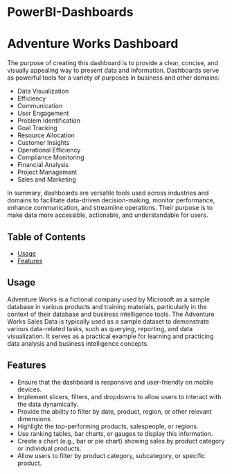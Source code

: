 # PowerBI-Dashboards
# Adventure Works Dashboard


The purpose of creating this dashboard is to provide a clear, concise, and visually appealing way to present data and information. Dashboards serve as powerful tools for a variety of purposes in business and other domains:

- Data Visualization
- Efficiency
- Communication
- User Engagement
- Problem Identification
- Goal Tracking
- Resource Allocation
- Customer Insights
- Operational Efficiency
- Compliance Monitoring
- Financial Analysis
- Project Management
- Sales and Marketing

In summary, dashboards are versatile tools used across industries and domains to facilitate data-driven decision-making, monitor performance, enhance communication, and streamline operations. Their purpose is to make data more accessible, actionable, and understandable for users.


## Table of Contents

- [Usage](#usage)
- [Features](#features)



## Usage

Adventure Works is a fictional company used by Microsoft as a sample database in various products and training materials, particularly in the context of their database and business intelligence tools. 
The Adventure Works Sales Data is typically used as a sample dataset to demonstrate various data-related tasks, such as querying, reporting, and data visualization. It serves as a practical example for learning and practicing data analysis and business intelligence concepts.

## Features

- Ensure that the dashboard is responsive and user-friendly on mobile devices.
- Implement slicers, filters, and dropdowns to allow users to interact with the data dynamically.
- Provide the ability to filter by date, product, region, or other relevant dimensions.
- Highlight the top-performing products, salespeople, or regions.
- Use ranking tables, bar charts, or gauges to display this information.
- Create a chart (e.g., bar or pie chart) showing sales by product category or individual products.
- Allow users to filter by product category, subcategory, or specific product.




